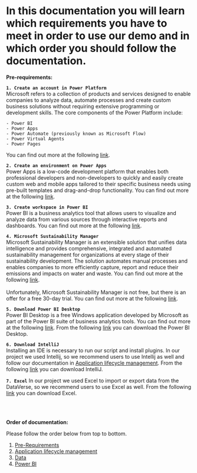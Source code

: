 # In this documentation you will learn which requirements you have to meet in order to use our demo and in which order you should follow the documentation.

**Pre-requirements:** 

**`1. Create an account in Power Platform`** <br />
Microsoft refers to a collection of products and services designed to enable companies to analyze data, automate processes and create custom business solutions without requiring extensive programming or development skills. The core components of the Power Platform include:

    - Power BI
    - Power Apps
    - Power Automate (previously known as Microsoft Flow)
    - Power Virtual Agents
    - Power Pages

You can find out more at the following [link](https://powerplatform.microsoft.com/en-us/).

**`2. Create an environment on Power Apps`** <br />
Power Apps is a low-code development platform that enables both professional developers and non-developers to quickly and easily create custom web and mobile apps tailored to their specific business needs using pre-built templates and drag-and-drop functionality. You can find out more at the following [link](https://powerapps.microsoft.com/en-gb/).

**`3. Create workspace in Power BI`** <br />
Power BI is a business analytics tool that allows users to visualize and analyze data from various sources through interactive reports and dashboards. You can find out more at the following [link](https://powerbi.microsoft.com/de-de/landing/free-account/?ef_id=_k_Cj0KCQjwn_OlBhDhARIsAG2y6zPWj-yRr9TRg51Df2qz9ygW7SvoVWHYkmqB3k057Ah0I8nKYoECR6caAp1uEALw_wcB_k_&OCID=AIDcmmvl5fszm6_SEM__k_Cj0KCQjwn_OlBhDhARIsAG2y6zPWj-yRr9TRg51Df2qz9ygW7SvoVWHYkmqB3k057Ah0I8nKYoECR6caAp1uEALw_wcB_k_&gclid=Cj0KCQjwn_OlBhDhARIsAG2y6zPWj-yRr9TRg51Df2qz9ygW7SvoVWHYkmqB3k057Ah0I8nKYoECR6caAp1uEALw_wcB).

**`4. Microsoft Sustainability Manager`** <br />
Microsoft Sustainability Manager is an extensible solution that unifies data intelligence and provides comprehensive, integrated and automated sustainability management for organizations at every stage of their sustainability development. The solution automates manual processes and enables companies to more efficiently capture, report and reduce their emissions and impacts on water and waste.
You can find out more at the following [link](https://learn.microsoft.com/en-us/industry/sustainability/sustainability-manager-overview).
<br /> <br />
Unfortunately, Microsoft Sustainability Manager is not free, but there is an offer for a free 30-day trial. You can find out more at the following [link](https://learn.microsoft.com/en-us/industry/sustainability/trial-setup).

**`5. Download Power BI Desktop`** <br />
Power BI Desktop is a free Windows application developed by Microsoft as part of the Power BI suite of business analytics tools. You can find out more at the following [link](https://learn.microsoft.com/en-us/power-bi/fundamentals/desktop-what-is-desktop). From the following [link](https://powerbi.microsoft.com/de-de/downloads/) you can download the Power BI Desktop.

**`6. Download IntelliJ`** <br />
Installing an IDE is necessary to run our script and install plugins. In our project we used Intellij, so we recommend users to use Intellij as well and follow our documentation in [Application lifecycle management](https://github.com/shbxio/CAP/tree/main/Application%20lifecycle%20management). From the following [link](https://www.jetbrains.com/idea/download/?section=windows) you can download IntelliJ.

**`7. Excel`**
In our project we used Excel to import or export data from the DataVerse, so we recommend users to use Excel as well. From the following [link](https://www.microsoft.com/en-us/microsoft-365/excel) you can download Excel.

<br /> 
<br /> 

**Order of documentation:** 

Please follow the order below from top to bottom.

1. [Pre-Requirements](https://github.com/shbxio/CAP/tree/main/Pre-Requirements)
2. [Application lifecycle management](https://github.com/shbxio/CAP/tree/main/Application%20lifecycle%20management)
3. [Data](https://github.com/shbxio/CAP/tree/main/Data)
4. [Power BI](https://github.com/shbxio/CAP/tree/main/Power%20BI)
